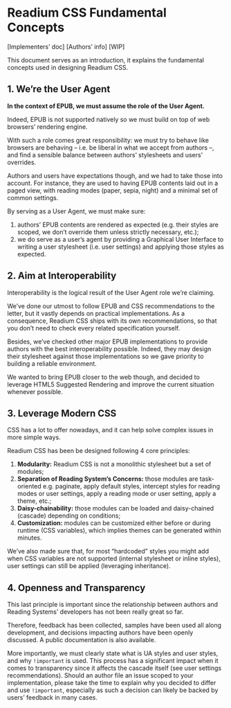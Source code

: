 # Readium CSS Fundamental Concepts

[Implementers’ doc] [Authors’ info] [WIP]

This document serves as an introduction, it explains the fundamental concepts used in designing Readium CSS.

## 1. We’re the User Agent

**In the context of EPUB, we must assume the role of the User Agent.**

Indeed, EPUB is not supported natively so we must build on top of web browsers’ rendering engine.

With such a role comes great responsibility: we must try to behave like browsers are behaving – i.e. be liberal in what we accept from authors –, and find a sensible balance between authors’ stylesheets and users’ overrides.

Authors and users have expectations though, and we had to take those into account. For instance, they are used to having EPUB contents laid out in a paged view, with reading modes (paper, sepia, night) and a minimal set of common settings.

By serving as a User Agent, we must make sure:

1. authors’ EPUB contents are rendered as expected (e.g. their styles are scoped, we don’t override them unless strictly necessary, etc.);
2. we do serve as a user’s agent by providing a Graphical User Interface to writing a user stylesheet (i.e. user settings) and applying those styles as expected.

## 2. Aim at Interoperability

Interoperability is the logical result of the User Agent role we’re claiming.

We’ve done our utmost to follow EPUB and CSS recommendations to the letter, but it vastly depends on practical implementations. As a consequence, Readium CSS ships with its own recommendations, so that you don’t need to check every related specification yourself.

Besides, we’ve checked other major EPUB implementations to provide authors with the best interoperability possible. Indeed, they may design their stylesheet against those implementations so we gave priority to building a reliable environment. 

We wanted to bring EPUB closer to the web though, and decided to leverage HTML5 Suggested Rendering and improve the current situation whenever possible.

## 3. Leverage Modern CSS

CSS has a lot to offer nowadays, and it can help solve complex issues in more simple ways.

Readium CSS has been be designed following 4 core principles:

1. **Modularity:** Readium CSS is not a monolithic stylesheet but a set of modules;
2. **Separation of Reading System’s Concerns:** those modules are task-oriented e.g. paginate, apply default styles, intercept styles for reading modes or user settings, apply a reading mode or user setting, apply a theme, etc.;
3. **Daisy-chainability:** those modules can be loaded and daisy-chained (cascade) depending on conditions;
4. **Customization:** modules can be customized either before or during runtime (CSS variables), which implies themes can be generated within minutes.

We’ve also made sure that, for most “hardcoded” styles you might add when CSS variables are not supported (internal stylesheet or inline styles), user settings can still be applied (leveraging inheritance).

## 4. Openness and Transparency

This last principle is important since the relationship between authors and Reading Systems’ developers has not been really great so far.

Therefore, feedback has been collected, samples have been used all along development, and decisions impacting authors have been openly discussed. A public documentation is also available. 

More importantly, we must clearly state what is UA styles and user styles, and why `!important` is used. This process has a significant impact when it comes to transparency since it affects the cascade itself (see user settings recommendations). Should an author file an issue scoped to your implementation, please take the time to explain why you decided to differ and use `!important`, especially as such a decision can likely be backed by users’ feedback in many cases.